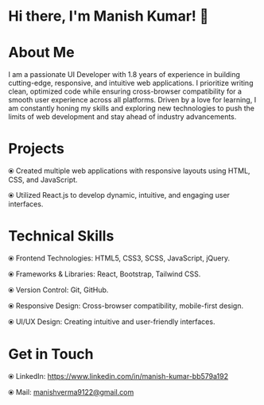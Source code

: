 # Hi there, I'm Manish Kumar! 👋
# About Me
I am a passionate UI Developer with 1.8 years of experience in building cutting-edge, responsive, and intuitive web applications.
I prioritize writing clean, optimized code while ensuring cross-browser compatibility for a smooth user experience across all platforms. Driven by a love for learning, 
I am constantly honing my skills and exploring new technologies to push the limits of web development and stay ahead of industry advancements.
# Projects
&#10687; Created multiple web applications with responsive layouts using HTML, CSS, and JavaScript.

&#10687; Utilized React.js to develop dynamic, intuitive, and engaging user interfaces.
# Technical Skills
&#10687; Frontend Technologies: HTML5, CSS3, SCSS, JavaScript, jQuery.

&#10687; Frameworks & Libraries: React, Bootstrap, Tailwind CSS.

&#10687; Version Control: Git, GitHub.

&#10687; Responsive Design: Cross-browser compatibility, mobile-first design.

&#10687; UI/UX Design: Creating intuitive and user-friendly interfaces.

# Get in Touch
&#10687; LinkedIn: https://www.linkedin.com/in/manish-kumar-bb579a192

&#10687; Mail: manishverma9122@gmail.com


